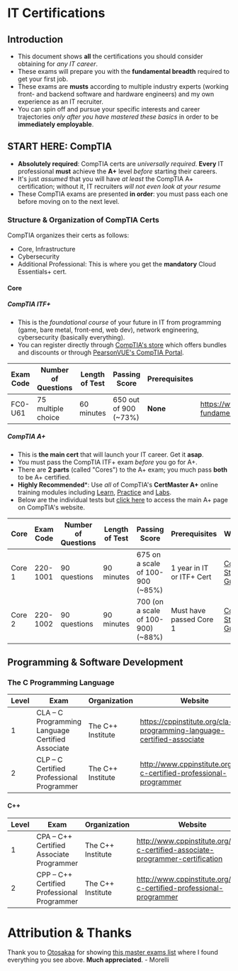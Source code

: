 # IT Certifications

## Introduction
* This document shows **all** the certifications you should consider obtaining for *any IT career*.
* These exams will prepare you with the **fundamental breadth** required to get your first job.
* These exams are **musts** according to multiple industry experts (working front- and backend software and hardware engineers) and my own experience as an IT recruiter.
* You can spin off and pursue your specific interests and career trajectories *only after you have mastered these basics* in order to be **immediately employable**.

## START HERE: CompTIA
* **Absolutely required**: CompTIA certs are *universally required*. **Every** IT professional **must** achieve the **A+** level *before* starting their careers.
* It's just *assumed* that you will have *at least* the CompTIA A+ certification; without it, IT recruiters *will not even look at your resume*
* These CompTIA exams are presented **in order**: you must pass each one before moving on to the next level.

### Structure & Organization of CompTIA Certs
CompTIA organizes their certs as follows: 
* Core, Infrastructure
* Cybersecurity
* Additional Professional: This is where you get the **mandatory** Cloud Essentials+ cert.

#### Core

##### CompTIA ITF+
* This is the *foundational course* of your future in IT from programming (game, bare metal, front-end, web dev), network engineering, cybersecurity (basically everything).
* You can register directly through [CompTIA's store](https://store.comptia.org/) which offers bundles and discounts or through [PearsonVUE's CompTIA Portal](https://home.pearsonvue.com/comptia).

Exam Code  | Number of Questions | Length of Test | Passing Score          | Prerequisites | Website
---------- | ------------------- | -------------- | ---------------------- | ------------- | --------------------------------------------------------
FC0-U61    | 75 multiple choice  | 60 minutes     | 650 out of 900 (~73%)  | **None**      | https://www.comptia.org/certifications/it-fundamentals

##### CompTIA A+
* This is **the main cert** that will launch your IT career. Get it **asap**. 
* You must pass the CompTIA ITF+ exam *before* you go for A+.
* There are **2 parts** (called "Cores") to the A+ exam; you much pass **both** to be A+ certified.
* **Highly Recommended***: Use *all* of CompTIA's **CertMaster A+** online training modules including [Learn](https://www.comptia.org/training/certmaster-learn/a), [Practice](https://www.comptia.org/training/certmaster-practice/a) and [Labs](https://www.comptia.org/training/certmaster-labs/a).
* Below are the individual tests but [click here](https://www.comptia.org/certifications/a) to access the main A+ page on CompTIA's website.

Core     | Exam Code  | Number of Questions | Length of Test | Passing Score                      | Prerequisites             | Website
-------- | ---------- | ------------------- | -------------- | ---------------------------------- | ------------------------- | --------------------------------------------
Core 1   | 220-1001   | 90 questions        | 90 minutes     | 675 on a scale of 100-900 (~85%)   | 1 year in IT or ITF+ Cert | [Core 1 Study Guide](https://www.comptia.org/training/books/a-core-1-220-1001-study-guide)
Core 2   | 220-1002   | 90 questions        | 90 minutes     | 700 (on a scale of 100-900) (~88%) | Must have passed Core 1   | [Core 2 Study Guide](https://www.comptia.org/training/books/a-core-2-220-1002-study-guide)

## Programming & Software Development

### The C Programming Language
Level | Exam                                                  | Organization                 | Website
----- | ----------------------------------------------------- | ---------------------------- | ------------------------------------------------------------------------
1     | CLA – C Programming Language Certified Associate      | The C++ Institute            | https://cppinstitute.org/cla-c-programming-language-certified-associate
2     | CLP – C Certified Professional Programmer             | The C++ Institute            | http://www.cppinstitute.org/clp-c-certified-professional-programmer

#### C++
Level | Exam                                                  | Organization                 | Website
----- | ----------------------------------------------------- | ---------------------------- | ------------------------------------------------------------------------
1     | CPA – C++ Certified Associate Programmer              | The C++ Institute            | http://www.cppinstitute.org/cpa-c-certified-associate-programmer-certification
2     | CPP – C++ Certified Professional Programmer           | The C++ Institute            | http://www.cppinstitute.org/cpp-c-certified-professional-programmer



# Attribution & Thanks
Thank you to [Otosakaa](https://github.com/Otosakaa) for showing [this master exams list](https://home.pearsonvue.com/Test-takers/A-to-Z-program-list/View-all.aspx) where I found everything you see above. **Much appreciated**. - Morelli

